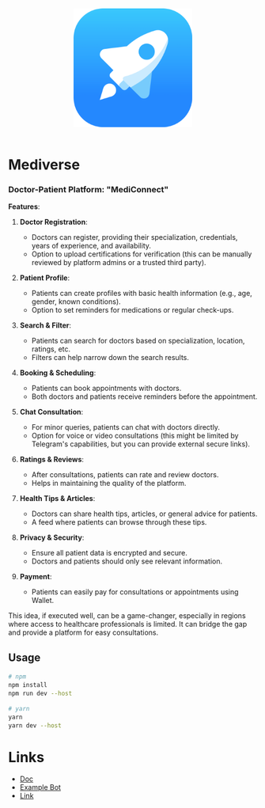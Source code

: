 <p align="center">
  <br>
  <img width="240" src="./src/assets/tapps.png" alt="logo of telegram web apps">
  <br>
  <br>
</p>

# Mediverse


### **Doctor-Patient Platform: "MediConnect"**

**Features**:

1. **Doctor Registration**:
    - Doctors can register, providing their specialization, credentials, years of experience, and availability.
    - Option to upload certifications for verification (this can be manually reviewed by platform admins or a trusted third party).

2. **Patient Profile**:
    - Patients can create profiles with basic health information (e.g., age, gender, known conditions).
    - Option to set reminders for medications or regular check-ups.

3. **Search & Filter**:
    - Patients can search for doctors based on specialization, location, ratings, etc.
    - Filters can help narrow down the search results.

4. **Booking & Scheduling**:
    - Patients can book appointments with doctors.
    - Both doctors and patients receive reminders before the appointment.

5. **Chat Consultation**:
    - For minor queries, patients can chat with doctors directly.
    - Option for voice or video consultations (this might be limited by Telegram's capabilities, but you can provide external secure links).

6. **Ratings & Reviews**:
    - After consultations, patients can rate and review doctors.
    - Helps in maintaining the quality of the platform.

7. **Health Tips & Articles**:
    - Doctors can share health tips, articles, or general advice for patients.
    - A feed where patients can browse through these tips.

8. **Privacy & Security**:
    - Ensure all patient data is encrypted and secure.
    - Doctors and patients should only see relevant information.

9. **Payment**:
    - Patients can easily pay for consultations or appointments using Wallet.

This idea, if executed well, can be a game-changer, especially in regions where access to healthcare professionals is limited. It can bridge the gap and provide a platform for easy consultations.

## Usage

```bash
# npm
npm install
npm run dev --host
```
```bash
# yarn
yarn
yarn dev --host
```

# Links
- [Doc](https://docs.ton.org/develop/dapps/twa)
- [Example Bot](https://t.me/vite_twa_example_bot)
- [Link](https://twa-dev.github.io/tma-healthcare/)
